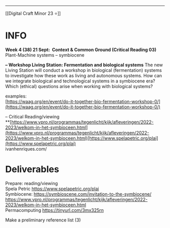 ___
[[Digital Craft Minor 23 ⭐]]
# INFO

**Week 4 (38) 21 Sept:  Context & Common Ground (Critical Reading 03)**
Plant-Machine systems – symbiocene

**– Workshop Living Station: Fermentation and biological systems** 
The new Living Station will conduct a workshop in biological (fermentation) systems to investigate how these work as living and autonomous systems. How can we integrate biological and technological systems in a symbiocene era? Which (ethical) questions arise when working with biological systems?

examples:  
[https://waag.org/en/event/do-it-together-bio-fermentation-workshop-0/](https://waag.org/en/event/do-it-together-bio-fermentation-workshop-0/) 

– Critical Reading/viewing  
**[https://www.vpro.nl/programmas/tegenlicht/kijk/afleveringen/2022-2023/welkom-in-het-symbioceen.html](https://www.vpro.nl/programmas/tegenlicht/kijk/afleveringen/2022-2023/welkom-in-het-symbioceen.html)[https://www.spelapetric.org/plai](https://www.spelapetric.org/plai)  
ivanhenriques.com/

# **Deliverables**

Prepare: reading/viewing  
Spela Petric https://www.spelapetric.org/plai  
Symbiocene: https://symbioscene.com/invitation-to-the-symbiocene/  
https://www.vpro.nl/programmas/tegenlicht/kijk/afleveringen/2022-2023/welkom-in-het-symbioceen.html  
Permacomputing https://tinyurl.com/3mx325rn

Make a preliminary reference list (3)